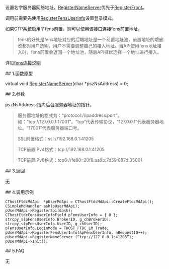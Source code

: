 <p>设置名字服务器网络地址。<a href="../../../JYJK/CTHOSTFTDCTRADERSPI/REGISTERNAMESERVER/">RegisterNameServer</a>优先于<a href="../../../JYJK/CTHOSTFTDCTRADERSPI/REGISTERFRONT/">RegisterFront</a>。</p>
<p>调用前需要先使用<a href="../../../JYJK/CTHOSTFTDCTRADERSPI/REGISTERFENSUSERINFO/">RegisterFensUserInfo</a>设置登录模式。</p>
<p>如果CTP系统启用了fens前置，则可以使用该接口连接fens前置地址。</p>
<blockquote>
<p>fens的好处是fens地址对应的后端地址是一个前置地址池，前置地址的增删改都对用户透明，用户不需要调整自己的接入地址。当API使用fens地址接入时，fens前置会返回一个地址池，随后API择优选择一个地址进行接入。</p>
</blockquote>
<p>详见<a href="../../../QTYWGZ/FENS/">fens连接说明</a></p>
<span class="anchor" id="e38941f1-9c0b-44f2-9db2-3ff8b579e450"></span>
## 1.函数原型
<p>virtual void <a href="../../../JYJK/CTHOSTFTDCTRADERSPI/REGISTERNAMESERVER/">RegisterNameServer</a>(char *pszNsAddress) = 0;</p>
<span class="anchor" id="0712a9a8-2fab-429c-8b87-f6bbd95b7baf"></span>
## 2.参数
<p>pszNsAddress:指向后台服务器地址的指针。</p>
<blockquote>
<p>服务器地址的格式为：“protocol://ipaddress:port”。如：“tcp://127.0.0.1:17001”。“tcp”代表传输协议，“127.0.0.1”代表服务器地址。“17001”代表服务器端口号。</p>
<p>SSL前置格式：ssl://192.168.0.1:41205</p>
<p>TCP前置IPv4格式：tcp://192.168.0.1:41205</p>
<p>TCP前置IPv6格式：tcp6://fe80::20f8:aa9b:7d59:887d:35001</p>
</blockquote>
<span class="anchor" id="c277f593-b69d-4b7c-82a0-53d7656daf77"></span>
## 3.返回
<p>无</p>
<span class="anchor" id="680e0bab-21f2-443a-bffd-c36bea167f60"></span>
## 4.调用示例
<pre><code>CThostFtdcMdApi  *pUserMdApi = CThostFtdcMdApi::CreateFtdcMdApi();
CSimpleMdHandler ash(pUserMdApi);
pUserMdApi-&gt;RegisterSpi(&amp;ash);
CThostFtdcFensUserInfoField pFensUserInfo = { 0 };
strcpy_s(pFensUserInfo.BrokerID, g_chBrokerID);
strcpy_s(pFensUserInfo.UserID, g_chUserID);
pFensUserInfo.LoginMode = THOST_FTDC_LM_Trade;
pUserMdApi-&gt;RegisterFensUserInfo(&amp;pFensUserInfo, nRequestID++);
pUserMdApi-&gt;RegisterNameServer (“tcp://127.0.0.1:41205”);
pUserMdApi-&gt;Init();
</code></pre>
<span class="anchor" id="a9ad9469-f704-42fb-b6c1-a997c8228e52"></span>
## 5.FAQ
<p>无</p>
